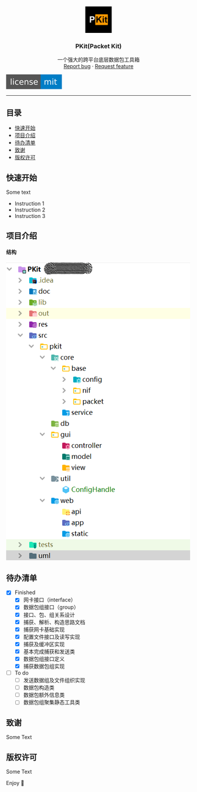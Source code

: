 
<p align="center">
  <a href="https://github.com/1uvu/pkit" target="_blank">
    <img src="./res/logo.png" alt="Packet Kit Logo" width=72 height=72>
  </a>
  <h3 align="center">PKit(Packet Kit)</h3>
  <p align="center">
    一个强大的跨平台底层数据包工具箱
    <br>
    <a href="https://github.com/1uvu/pkit/issues/new?template=bug.md">Report bug</a>
    ·
    <a href="https://github.com/1uvu/pkit/issues/new?template=feature.md&labels=feature">Request feature</a>
  </p></p>


[![License](res/README.assets/_license-mit-blue.svg)](https://opensource.org/licenses/MIT)

---

## 目录

- [快速开始](#快速开始)
- [项目介绍](#项目介绍)
- [待办清单](#待办清单)
- [致谢](#致谢)
- [版权许可](#版权许可)

## 快速开始

Some text

- Instruction 1
- Instruction 2
- Instruction 3

## 项目介绍

#### 结构

![image-20200329164426620](res/README.assets/proj-struct.png)



## 待办清单

- [x] Finished
  - [x] 网卡接口（interface）
  - [x] 数据包组接口（group）
  - [x] 接口、包、组关系设计
  - [x] 捕获、解析、构造思路文档
  - [x] 捕获网卡基础实现
  - [x] 配置文件接口及读写实现
  - [x] 捕获及缓冲区实现
  - [x] 基本完成捕获和发送类
  - [x] 数据包组接口定义
  - [x] 捕获数据包组实现
- [ ] To do
  - [ ] 发送数据组及文件组织实现
  - [ ] 数据包构造类
  - [ ] 数据包额外信息类
  - [ ] 数据包组聚集静态工具类

## 致谢

Some Text

## 版权许可

Some Text

Enjoy :metal: